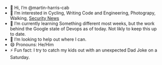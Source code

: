 - 🚴 Hi, I’m @martin-harris-cab
- 👀 I’m interested in Cycling, Writing Code and Engineering, Photograpy, Walking, [Security News](https://risky.biz/)
- 🌱 I’m currently learning Something different most weeks, but the work behind the Google state of Devops as of today.  Not likly to keep this up to date.
- 💞️ I’m looking to help out where I can.
- 😄 Pronouns: He/Him
- ⚡ Fun fact: I try to catch my kids out with an unexpected Dad Joke on a Saturday.

<!---
martin-harris-cab/martin-harris-cab is a ✨ special ✨ repository because its `README.md` (this file) appears on your GitHub profile.
You can click the Preview link to take a look at your changes.
--->
